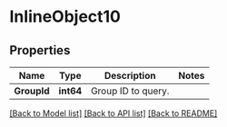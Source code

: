 # InlineObject10

## Properties
Name | Type | Description | Notes
------------ | ------------- | ------------- | -------------
**GroupId** | **int64** | Group ID to query. | 

[[Back to Model list]](../README.md#documentation-for-models) [[Back to API list]](../README.md#documentation-for-api-endpoints) [[Back to README]](../README.md)


